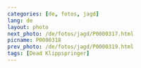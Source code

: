 ```yaml
---
categories: [de, fotos, jagd]
lang: de
layout: photo
next_photo: /de/fotos/jagd/P0000317.html
picname: P0000318
prev_photo: /de/fotos/jagd/P0000319.html
tags: [Dead Klippspringer]
---
```

